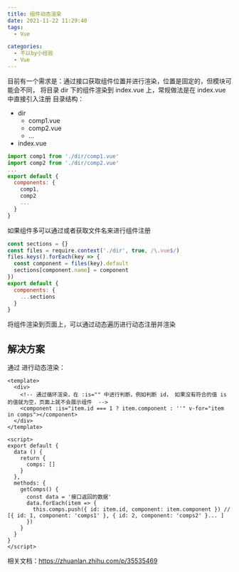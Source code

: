 ```yaml
---
title: 组件动态渲染
date: 2021-11-22 11:29:40
tags: 
  - Vue

categories: 
  - 不以by小经验
  - Vue
---
```

目前有一个需求是：通过接口获取组件位置并进行渲染，位置是固定的，但模块可能会不同，
将目录 dir 下的组件渲染到 index.vue 上，常规做法是在 index.vue 中直接引入注册
目录结构：
 - dir
   - comp1.vue
   - comp2.vue
   - ...
 - index.vue

```js
import comp1 from './dir/comp1.vue'
import comp2 from './dir/comp2.vue'
...
export default {
  components: {
    comp1,
    comp2
    ...
  }
}
```

如果组件多可以通过或者获取文件名来进行组件注册
```js
const sections = {}
const files = require.context('./dir', true, /\.vue$/)
files.keys().forEach(key => {
  const component = files(key).default
  sections[component.name] = component
})
export default {
  components: {
    ...sections
  }
}
```

将组件渲染到页面上，可以通过动态遍历进行动态注册并渲染

## 解决方案
通过 <component :is="app"> 进行动态渲染：
```vue
<template>
  <div>
    <!-- 通过循环渲染，在 :is="" 中进行判断，例如判断 id， 如果没有符合的值 is 的值就为空，页面上就不会展示组件  -->
    <component :is="item.id === 1 ? item.component : ''" v-for="item in comps"></component>
  </div>
</template>

<script>
export default {
  data () {
    return {
      comps: []
    }
  },
  methods: {
    getComps() {
      const data = '接口返回的数据'
      data.forEach(item => {
        this.comps.push({ id: item.id, component: item.component }) // [{ id: 1, component: 'comps1' }, { id: 2, component: 'comps2' }... ]
      })
    }
  }
}
</script>
```

相关文档：https://zhuanlan.zhihu.com/p/35535469